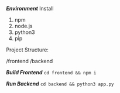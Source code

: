 ***Environment***
Install
1. npm
2. node.js
3. python3
4. pip


Project Structure:

/frontend
/backend

***Build Frontend***
`cd frontend && npm i`

***Run Backend***
`cd backend && python3 app.py`